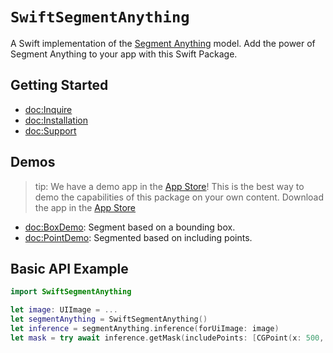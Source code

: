 # ``SwiftSegmentAnything``

A Swift implementation of the [Segment Anything](https://segment-anything.com/) model. Add the power of Segment Anything to your app with this Swift Package.

## Getting Started

- <doc:Inquire>
- <doc:Installation>
- <doc:Support>

## Demos

> tip: We have a demo app in the [App Store](https://apps.apple.com/us/app/segment-anything-clipper/id6468183666)! This is the best way to demo the capabilities of this package on your own content. Download the app in the [App Store](https://apps.apple.com/us/app/segment-anything-clipper/id6468183666)

- <doc:BoxDemo>: Segment based on a bounding box.
- <doc:PointDemo>: Segmented based on including points.


## Basic API Example

```swift
import SwiftSegmentAnything

let image: UIImage = ...
let segmentAnything = SwiftSegmentAnything()
let inference = segmentAnything.inference(forUiImage: image)
let mask = try await inference.getMask(includePoints: [CGPoint(x: 500, y: 500)])
```
